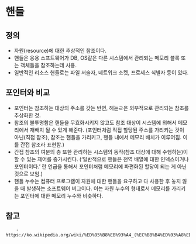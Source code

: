 
# 핸들
## 정의
- 자원(resource)에 대한 추상적인 참조이다.
- 핸들은 응용 소프트웨어가 DB, OS같은 다른 시스템에서 관리되는 메모리 블록 또는 객체들을 참조하는데 사용.
- 일반적인 리소스 핸들로는 파일 서술자, 네트워크 소켓, 프로세스 식별자 등이 있다.
## 포인터와 비교
- 포인터는 참조하는 대상의 주소를 갖는 반면, 해늗ㄹ은 외부적으로 관리되는 참조를 추상화한 것.
- 참조의 불투명함은 핸들을 무효화시키지 않고도 참조 대상이 시스템에 의해서 메모리에서 재배치 될 수 있게 해준다. (포인터처럼 직접 할당된 주소를 가리키는 것이 아닌(직접 참조), 참조는 핸들을 가리키고, 핸들 내에서 메모리 배치가 이루어짐. 이를 간접 참조라 표현함.)
- 간접 참조의 여분의 층 또한 관리하는 시스템의 동작(참조 대상에 대해 수행하는)이 할 수 있는 제어를 증가시킨다.  (‘일반적으로 핸들은 전역 배열에 대한 인덱스이거나 포인터이다.’ 란 언급을 통해서 포인터처럼 메모리에 파편화된 할당이 되는 게 아닌것으로 보임.)
- 핸들 누수는 컴퓨터 프로그램이 자원에 대한 핸들을 요구하고 다 사용한 후 놓지 않을 때 발생하는 소프트웨어 버그이다. 이는 자원 누수의 형태로서 메모리를 가리키는 포인터에 대한 메모리 누수와 비슷하다.
## 참고
		- https://ko.wikipedia.org/wiki/%ED%95%B8%EB%93%A4_(%EC%BB%B4%ED%93%A8%ED%8C%85)
